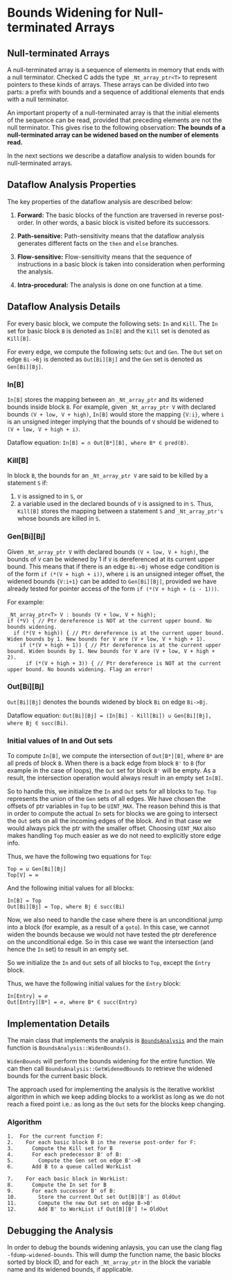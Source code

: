 # Bounds Widening for Null-terminated Arrays

## Null-terminated Arrays
A null-terminated array is a sequence of elements in memory that ends with a
null terminator. Checked C adds the type `_Nt_array_ptr<T>` to represent
pointers to these kinds of arrays. These arrays can be divided into two parts:
a prefix with bounds and a sequence of additional elements that ends with a
null terminator.

An important property of a null-terminated array is that the initial elements
of the sequence can be read, provided that preceding elements are not the null
terminator. This gives rise to the following observation:
**The bounds of a null-terminated array can be widened based on the number of
elements read.**

In the next sections we describe a dataflow analysis to widen bounds for
null-terminated arrays.

## Dataflow Analysis Properties
The key properties of the dataflow analysis are described below:

1. **Forward:** The basic blocks of the function are traversed in reverse
post-order. In other words, a basic block is visited before its successors.

2. **Path-sensitive:** Path-sensitivity means that the dataflow analysis
generates different facts on the `then` and `else` branches.

3. **Flow-sensitive:** Flow-sensitivity means that the sequence of instructions
in a basic block is taken into consideration when performing the analysis.

4. **Intra-procedural:** The analysis is done on one function at a time.

## Dataflow Analysis Details
For every basic block, we compute the following sets: `In` and `Kill`. The `In`
set for basic block `B` is denoted as `In[B]` and the `Kill` set is denoted as
`Kill[B]`.

For every edge, we compute the following sets: `Out` and `Gen`. The `Out` set on
edge `Bi->Bj` is denoted as `Out[Bi][Bj]` and the `Gen` set is denoted as
`Gen[Bi][Bj]`.

### In[B]
`In[B]` stores the mapping between an `_Nt_array_ptr` and its widened bounds
inside block `B`. For example, given `_Nt_array_ptr V` with declared bounds
`(V + low, V + high)`, `In[B]` would store the mapping `{V:i}`, where `i` is an
unsigned integer implying that the bounds of `V` should be widened to
`(V + low, V + high + i)`.

Dataflow equation:
`In[B] = ∩ Out[B*][B], where B* ∈ pred(B)`.

### Kill[B]
In block `B`, the bounds for an `_Nt_array_ptr V` are said to be killed by a
statement `S` if:
1. `V` is assigned to in `S`, or
2. a variable used in the declared bounds of `V` is assigned to in `S`.
Thus, `Kill[B]` stores the mapping between a statement `S` and `_Nt_array_ptr's`
whose bounds are killed in `S`.

### Gen[Bi][Bj]
Given `_Nt_array_ptr V` with declared bounds `(V + low, V + high)`, the bounds
of `V` can be widened by 1 if `V` is dereferenced at its current upper bound.
This means that if there is an edge `Bi->Bj` whose edge condition is of the
form `if (*(V + high + i))`, where `i` is an unsigned integer offset, the
widened bounds `{V:i+1}` can be added to `Gen[Bi][Bj]`, provided we have
already tested for pointer access of the form `if (*(V + high + (i - 1)))`.

For example:
```
_Nt_array_ptr<T> V : bounds (V + low, V + high);
if (*V) { // Ptr dereference is NOT at the current upper bound. No bounds widening.
  if (*(V + high)) { // Ptr dereference is at the current upper bound. Widen bounds by 1. New bounds for V are (V + low, V + high + 1).
    if (*(V + high + 1)) { // Ptr dereference is at the current upper bound. Widen bounds by 1. New bounds for V are (V + low, V + high + 2).
      if (*(V + high + 3)) { // Ptr dereference is NOT at the current upper bound. No bounds widening. Flag an error!
```

### Out[Bi][Bj]
`Out[Bi][Bj]` denotes the bounds widened by block `Bi` on edge `Bi->Bj`.

Dataflow equation:
`Out[Bi][Bj] = (In[Bi] - Kill[Bi]) ∪ Gen[Bi][Bj], where Bj ∈ succ(Bi)`.

### Initial values of In and Out sets

To compute `In[B]`, we compute the intersection of `Out[B*][B]`, where `B*` are
all preds of block `B`. When there is a back edge from block `B'` to `B` (for
example in the case of loops), the `Out` set for block `B'` will be empty. As a
result, the intersection operation would always result in an empty set `In[B]`.

So to handle this, we initialize the `In` and `Out` sets for all blocks to
`Top`. `Top` represents the union of the `Gen` sets of all edges. We have
chosen the offsets of ptr variables in `Top` to be `UINT_MAX`. The reason
behind this is that in order to compute the actual `In` sets for blocks we are
going to intersect the `Out` sets on all the incoming edges of the block. And
in that case we would always pick the ptr with the smaller offset. Choosing
`UINT_MAX` also makes handling `Top` much easier as we do not need to
explicitly store edge info.

Thus, we have the following two equations for `Top`:
```
Top = ∪ Gen[Bi][Bj]
Top[V] = ∞
```

And the following initial values for all blocks:
```
In[B] = Top
Out[Bi][Bj] = Top, where Bj ∈ succ(Bi)
```

Now, we also need to handle the case where there is an unconditional jump into
a block (for example, as a result of a `goto`). In this case, we cannot widen
the bounds because we would not have tested the ptr dereference on the
unconditional edge. So in this case we want the intersection (and hence the
`In` set) to result in an empty set.

So we initialize the `In` and `Out` sets of all blocks to `Top`, except the
`Entry` block.

Thus, we have the following initial values for the `Entry` block:
```
In[Entry] = ∅
Out[Entry][B*] = ∅, where B* ∈ succ(Entry)
```

## Implementation Details
The main class that implements the analysis is
[`BoundsAnalysis`](https://github.com/microsoft/checkedc-clang/blob/master/clang/lib/Sema/BoundsAnalysis.cpp)
and the main function is `BoundsAnalysis::WidenBounds()`.

`WidenBounds` will perform the bounds widening for the entire function. We can
then call `BoundsAnalysis::GetWidenedBounds` to retrieve the widened bounds for
the current basic block.

The approach used for implementing the analysis is the iterative worklist
algorithm in which we keep adding blocks to a worklist as long as we do not
reach a fixed point i.e.: as long as the `Out` sets for the blocks keep changing.

### Algorithm
```
1.  For the current function F:
2.    For each basic block B in the reverse post-order for F:
3.      Compute the Kill set for B
4.      For each predecessor B' of B:
5.        Compute the Gen set on edge B'->B
6.      Add B to a queue called WorkList

7.    For each basic block in WorkList:
8.      Compute the In set for B
9.      For each successor B' of B:
10.       Store the current Out set Out[B][B'] as OldOut
11.       Compute the new Out set on edge B->B'
12.       Add B' to WorkList if Out[B][B'] != OldOut
```

## Debugging the Analysis
In order to debug the bounds widening anlaysis, you can use the clang flag
`-fdump-widened-bounds`. This will dump the function name, the basic blocks
sorted by block ID, and for each `_Nt_array_ptr` in the block the variable name
and its widened bounds, if applicable.

